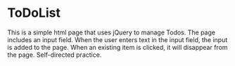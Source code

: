 ToDoList
========
This is a simple html page that uses jQuery to manage Todos. The page includes an input field. When the user enters text in the input field, the input is added to the page. When an existing item is clicked, it will disappear from the page. Self-directed practice.
